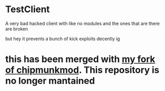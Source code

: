 # TestClient

A very bad hacked client with like no modules and the ones that are there are broken

but hey it prevents a bunch of kick exploits decently ig

# this has been merged with [my fork of chipmunkmod](https://code.chipmunk.land/Blackilykat/chipmunkmod). This repository is no longer mantained
